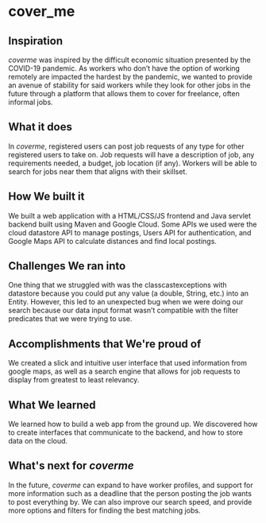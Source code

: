 # cover_me
## Inspiration
_coverme_ was inspired by the difficult economic situation presented by the COVID-19 pandemic. 
As workers who don’t have the option of working remotely are impacted the hardest by the pandemic, we wanted to provide an avenue of stability for said workers while they look for other jobs in the future through a platform that allows them to cover for freelance, often informal jobs.

## What it does
In _coverme_, registered users can post job requests of any type for other registered users to take on. Job requests will have a description of job, any requirements needed, a budget, job location (if any). Workers will be able to search for jobs near them that aligns with their skillset.

## How We built it
We built a web application with a HTML/CSS/JS frontend and Java servlet backend built using Maven and Google Cloud. Some APIs we used were the cloud datastore API to manage postings, Users API for authentication, and Google Maps API to calculate distances and find local postings.

## Challenges We ran into
One thing that we struggled with was the classcastexceptions with datastore because you could put any value (a double, String, etc.) into an Entity. However, this led to an unexpected bug when we were doing our search because our data input format wasn’t compatible with the filter predicates that we were trying to use.

## Accomplishments that We're proud of
We created a slick and intuitive user interface that used information from google maps, as well as a search engine that allows for job requests to display from greatest to least relevancy.

## What We learned
We learned how to build a web app from the ground up. We discovered how to create interfaces that communicate to the backend, and how to store data on the cloud.

## What's next for _coverme_
In the future, _coverme_ can expand to have worker profiles, and support for more information such as a deadline that the person posting the job wants to post everything by. We can also improve our search speed, and provide more options and filters for finding the best matching jobs.
